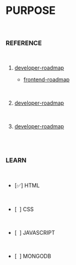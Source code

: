 # PURPOSE
<br/>

### REFERENCE

<br/>

 1. [developer-roadmap](https://github.com/goodjack/developer-roadmap-chinese) <br/>

    - [frontend-roadmap](https://raw.githubusercontent.com/goodjack/developer-roadmap-chinese/master/chinese-version/img/frontend.png)


<br/>

 2. [developer-roadmap](https://github.com/goodjack/developer-roadmap-chinese) <br/>

<br/>

 3. [developer-roadmap](https://github.com/goodjack/developer-roadmap-chinese) <br/>


<br/>
<br/>

### LEARN<br/>

<br/>

 - [✅] HTML<br/>

<br/>

 - [&nbsp; ] CSS<br/>

<br/>

 - [&nbsp; ] JAVASCRIPT<br/>

<br/>

 - [&nbsp; ] MONGODB<br/>



<br/>
